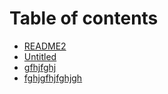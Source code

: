 # Table of contents

* [README2](README.md)
* [Untitled](untitled.md)
* [gfhjfghj](gfhjfghj.md)
* [fghjgfhjfghjgh](fghjgfhjfghjgh.md)

